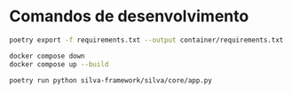 # Comandos de desenvolvimento


```bash
poetry export -f requirements.txt --output container/requirements.txt
```
```bash
docker compose down
docker compose up --build
```

```bash
poetry run python silva-framework/silva/core/app.py
```